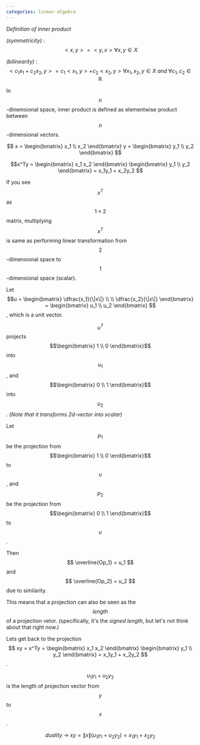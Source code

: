 ```yaml
---
categories: linear-algebra
---
```


_Definition of inner product_

_(symmetricity)_ : $$ <x,y> = <y,x> \forall x,y \in X $$

_(bilinearity)_ : $$ <c_1x_1 + c_2x_2, y> = c_1<x_1, y> + c_2<x_2, y> \forall x_1, x_2, y \in X \: and \: \forall c_1, c_2 \in \mathbb{R} $$

In $$n$$-dinemsional space, inner product is defined as elementwise product between $$n$$-dimensional vectors.

$$ x = \begin{bmatrix} x_1 \\ x_2 \end{bmatrix} y = \begin{bmatrix} y_1 \\ y_2 \end{bmatrix} $$


$$x^Ty = \begin{bmatrix} x_1 x_2 \end{bmatrix} \begin{bmatrix} y_1 \\ y_2 \end{bmatrix} = x_1y_1 + x_2y_2 $$

If you see $$x^T$$ as $$1 \times 2$$ matrix, multiplying $$x^T$$ is same as performing linear transformation from $$2$$-dimensional space to $$1$$-dimensional space (scalar).

Let $$u = \begin{bmatrix} \dfrac{x_1}{\|x\|} \\ \\  \dfrac{x_2}{\|x\|} \end{bmatrix} = \begin{bmatrix} u_1 \\ u_2 \end{bmatrix} $$, which is a unit vector.

$$
u^T$$ projects $$\begin{bmatrix} 1 \\ 0 \end{bmatrix}$$ into $$u_1$$, and $$\begin{bmatrix} 0 \\ 1 \end{bmatrix}$$ into $$u_2$$. (_Note that it transforms 2d-vector into scalar_)

Let $$ p_1 $$ be the projection from $$\begin{bmatrix} 1 \\ 0 \end{bmatrix}$$ to $$u$$, and $$p_2$$ be the projection from $$\begin{bmatrix} 0 \\ 1 \end{bmatrix}$$ to $$u$$.

Then $$ \overline{Op_1} = u_1 $$ and $$ \overline{Op_2} = u_2 $$ due to similarity.

This means that a projection can also be seen as the $$length$$ of a projection vetor. (specifically, it's the _signed length_, but let's not think about that right now.)

Lets get back to the projection 
$$
xy = x^Ty = \begin{bmatrix} x_1 x_2 \end{bmatrix} \begin{bmatrix} y_1 \\ y_2 \end{bmatrix} = x_1y_1 + x_2y_2
$$.


$$
u_1y_1 + u_2y_2
$$
is the length of projection vector from $$y$$ to $$x$$.

$$ duality \: \rightarrow \: xy = \|x\|(u_1y_1 + u_2y_2) = x_1y_1 + x_2y_2$$